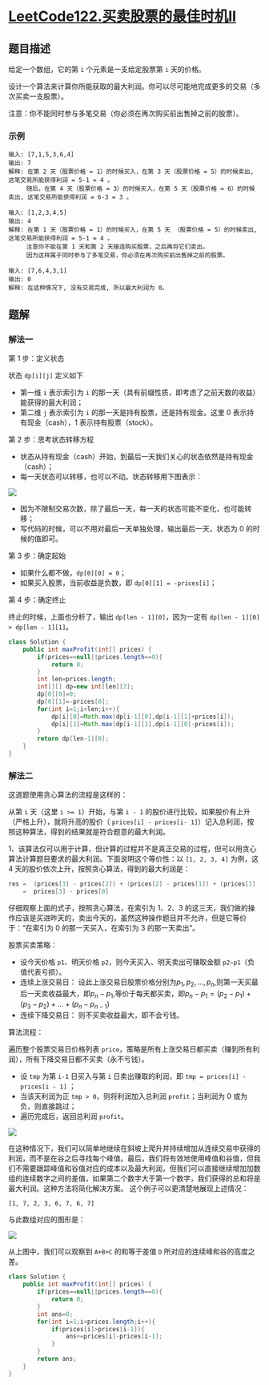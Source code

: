 # [LeetCode122.买卖股票的最佳时机II](https://leetcode-cn.com/problems/best-time-to-buy-and-sell-stock-ii/)
## 题目描述
给定一个数组，它的第 `i` 个元素是一支给定股票第 `i` 天的价格。

设计一个算法来计算你所能获取的最大利润。你可以尽可能地完成更多的交易（多次买卖一支股票）。

注意：你不能同时参与多笔交易（你必须在再次购买前出售掉之前的股票）。

### 示例
```
输入: [7,1,5,3,6,4]
输出: 7
解释: 在第 2 天（股票价格 = 1）的时候买入，在第 3 天（股票价格 = 5）的时候卖出, 这笔交易所能获得利润 = 5-1 = 4 。
     随后，在第 4 天（股票价格 = 3）的时候买入，在第 5 天（股票价格 = 6）的时候卖出, 这笔交易所能获得利润 = 6-3 = 3 。
```
```
输入: [1,2,3,4,5]
输出: 4
解释: 在第 1 天（股票价格 = 1）的时候买入，在第 5 天 （股票价格 = 5）的时候卖出, 这笔交易所能获得利润 = 5-1 = 4 。
     注意你不能在第 1 天和第 2 天接连购买股票，之后再将它们卖出。
     因为这样属于同时参与了多笔交易，你必须在再次购买前出售掉之前的股票。
```
```
输入: [7,6,4,3,1]
输出: 0
解释: 在这种情况下, 没有交易完成, 所以最大利润为 0。
```
## 题解
### 解法一
第 1 步：定义状态

状态 `dp[i][j]` 定义如下

- 第一维 `i` 表示索引为 `i` 的那一天（具有前缀性质，即考虑了之前天数的收益）能获得的最大利润；
- 第二维 `j` 表示索引为 `i` 的那一天是持有股票，还是持有现金。这里 0 表示持有现金（cash），1 表示持有股票（stock）。

第 2 步：思考状态转移方程

- 状态从持有现金（cash）开始，到最后一天我们关心的状态依然是持有现金（cash）；
- 每一天状态可以转移，也可以不动。状态转移用下图表示：

![](https://picgp.oss-cn-beijing.aliyuncs.com/img/20200903220438.png)

- 因为不限制交易次数，除了最后一天，每一天的状态可能不变化，也可能转移；
- 写代码的时候，可以不用对最后一天单独处理，输出最后一天，状态为 0 的时候的值即可。

第 3 步：确定起始

- 如果什么都不做，`dp[0][0] = 0`；
- 如果买入股票，当前收益是负数，即 `dp[0][1] = -prices[i]`；

第 4 步：确定终止

终止的时候，上面也分析了，输出 `dp[len - 1][0]`，因为一定有 `dp[len - 1][0] > dp[len - 1][1]`。


```java
class Solution {
    public int maxProfit(int[] prices) {
        if(prices==null||prices.length==0){
            return 0;
        }
        int len=prices.length;
        int[][] dp=new int[len][2];
        dp[0][0]=0;
        dp[0][1]=-prices[0];
        for(int i=1;i<len;i++){
            dp[i][0]=Math.max(dp[i-1][0],dp[i-1][1]+prices[i]);
            dp[i][1]=Math.max(dp[i-1][1],dp[i-1][0]-prices[i]);
        }
        return dp[len-1][0];
    }
}
```
### 解法二
这道题使用贪心算法的流程是这样的：

从第 `i` 天（这里 `i >= 1`）开始，与第 `i - 1` 的股价进行比较，如果股价有上升（严格上升），就将升高的股价（ `prices[i] - prices[i- 1]`）记入总利润，按照这种算法，得到的结果就是符合题意的最大利润。

1、该算法仅可以用于计算，但计算的过程并不是真正交易的过程，但可以用贪心算法计算题目要求的最大利润。下面说明这个等价性：以 `[1, 2, 3, 4]` 为例，这 4 天的股价依次上升，按照贪心算法，得到的最大利润是：

```java
res =  (prices[3] - prices[2]) + (prices[2] - prices[1]) + (prices[1] - prices[0])
    =  prices[3] - prices[0]
```

仔细观察上面的式子，按照贪心算法，在索引为 1、2、3 的这三天，我们做的操作应该是买进昨天的，卖出今天的，虽然这种操作题目并不允许，但是它等价于：“在索引为 0 的那一天买入，在索引为 3 的那一天卖出”。

股票买卖策略：

- 设今天价格 `p1`、明天价格 `p2`，则今天买入、明天卖出可赚取金额 `p2−p1`（负值代表亏损）。
- 连续上涨交易日： 设此上涨交易日股票价格分别为$p_{1}, p_{2}, \ldots, p_{n}$,则第一天买最后一天卖收益最大，即$p_{n}-p_{1}$,等价于每天都买卖，即$p_{n}-p_{1}=\left(p_{2}-p_{1}\right)+\left(p_{3}-p_{2}\right)+\ldots+\left(p_{n}-p_{n-1}\right)$
- 连续下降交易日： 则不买卖收益最大，即不会亏钱。

算法流程：

遍历整个股票交易日价格列表 `price`，策略是所有上涨交易日都买卖（赚到所有利润），所有下降交易日都不买卖（永不亏钱）。

- 设 `tmp` 为第 `i-1` 日买入与第 `i` 日卖出赚取的利润，即 `tmp = prices[i] - prices[i - 1]` ；
- 当该天利润为正 `tmp > 0`，则将利润加入总利润 `profit`；当利润为 0 或为负，则直接跳过；
- 遍历完成后，返回总利润 `profit`。


![](https://picgp.oss-cn-beijing.aliyuncs.com/img/20200903205409.png)

在这种情况下，我们可以简单地继续在斜坡上爬升并持续增加从连续交易中获得的利润，而不是在谷之后寻找每个峰值。最后，我们将有效地使用峰值和谷值，但我们不需要跟踪峰值和谷值对应的成本以及最大利润，但我们可以直接继续增加加数组的连续数字之间的差值，如果第二个数字大于第一个数字，我们获得的总和将是最大利润。这种方法将简化解决方案。
这个例子可以更清楚地展现上述情况：

`[1, 7, 2, 3, 6, 7, 6, 7]`

与此数组对应的图形是：

![](https://picgp.oss-cn-beijing.aliyuncs.com/img/20200903205706.png)

从上图中，我们可以观察到 `A+B+C` 的和等于差值 `D` 所对应的连续峰和谷的高度之差。

```java
class Solution {
    public int maxProfit(int[] prices) {
        if(prices==null||prices.length==0){
            return 0;
        }
        int ans=0;
        for(int i=1;i<prices.length;i++){
            if(prices[i]>prices[i-1]){
                ans+=prices[i]-prices[i-1];
            }
        }
        return ans;
    }
}
```




